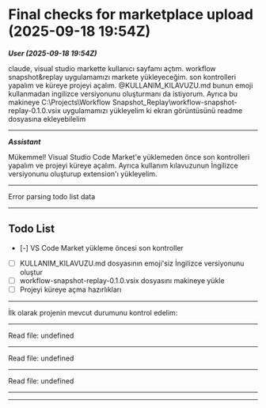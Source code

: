 <!-- Generated by SpecStory -->

# Final checks for marketplace upload (2025-09-18 19:54Z)

_**User (2025-09-18 19:54Z)**_

claude, visual studio markette kullanıcı sayfamı açtım. workflow snapshot&replay uygulamamızı markete yükleyeceğim. son kontrolleri yapalım ve küreye projeyi açalım. @KULLANIM_KILAVUZU.md  bunun emoji kullanmadan ingilizce versiyonunu oluşturmanı da istiyorum. Ayrıca bu makineye C:\Projects\Workflow Snapshot_Replay\workflow-snapshot-replay-0.1.0.vsix uygulamamızı yükleyelim ki ekran görüntüsünü readme dosyasına ekleyebilelim

---

_**Assistant**_

Mükemmel! Visual Studio Code Market'e yüklemeden önce son kontrolleri yapalım ve projeyi küreye açalım. Ayrıca kullanım kılavuzunun İngilizce versiyonunu oluşturup extension'ı yükleyelim.

---

Error parsing todo list data

---

## Todo List

- [-] VS Code Market yükleme öncesi son kontroller
- [ ] KULLANIM_KILAVUZU.md dosyasının emoji'siz İngilizce versiyonunu oluştur
- [ ] workflow-snapshot-replay-0.1.0.vsix dosyasını makineye yükle
- [ ] Projeyi küreye açma hazırlıkları

---

İlk olarak projenin mevcut durumunu kontrol edelim:

---

Read file: undefined

---

Read file: undefined

---

Read file: undefined

---



---

